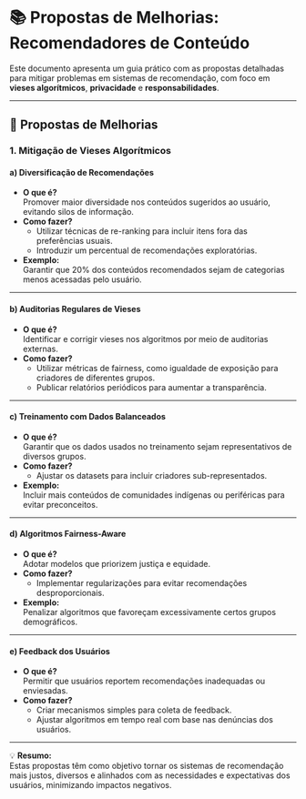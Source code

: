 # 📚 Propostas de Melhorias: Recomendadores de Conteúdo

Este documento apresenta um guia prático com as propostas detalhadas para mitigar problemas em sistemas de recomendação, com foco em **vieses algorítmicos**, **privacidade** e **responsabilidades**.

---

## 🔧 Propostas de Melhorias  

### 1. **Mitigação de Vieses Algorítmicos**  

#### a) Diversificação de Recomendações  
- **O que é?**  
  Promover maior diversidade nos conteúdos sugeridos ao usuário, evitando silos de informação.  
- **Como fazer?**  
  - Utilizar técnicas de re-ranking para incluir itens fora das preferências usuais.  
  - Introduzir um percentual de recomendações exploratórias.  
- **Exemplo:**  
  Garantir que 20% dos conteúdos recomendados sejam de categorias menos acessadas pelo usuário.

---

#### b) Auditorias Regulares de Vieses  
- **O que é?**  
  Identificar e corrigir vieses nos algoritmos por meio de auditorias externas.  
- **Como fazer?**  
  - Utilizar métricas de fairness, como igualdade de exposição para criadores de diferentes grupos.  
  - Publicar relatórios periódicos para aumentar a transparência.  

---

#### c) Treinamento com Dados Balanceados  
- **O que é?**  
  Garantir que os dados usados no treinamento sejam representativos de diversos grupos.  
- **Como fazer?**  
  - Ajustar os datasets para incluir criadores sub-representados.  
- **Exemplo:**  
  Incluir mais conteúdos de comunidades indígenas ou periféricas para evitar preconceitos.

---

#### d) Algoritmos Fairness-Aware  
- **O que é?**  
  Adotar modelos que priorizem justiça e equidade.  
- **Como fazer?**  
  - Implementar regularizações para evitar recomendações desproporcionais.  
- **Exemplo:**  
  Penalizar algoritmos que favoreçam excessivamente certos grupos demográficos.  

---

#### e) Feedback dos Usuários  
- **O que é?**  
  Permitir que usuários reportem recomendações inadequadas ou enviesadas.  
- **Como fazer?**  
  - Criar mecanismos simples para coleta de feedback.  
  - Ajustar algoritmos em tempo real com base nas denúncias dos usuários.  

---

💡 **Resumo:**  
Estas propostas têm como objetivo tornar os sistemas de recomendação mais justos, diversos e alinhados com as necessidades e expectativas dos usuários, minimizando impactos negativos.

